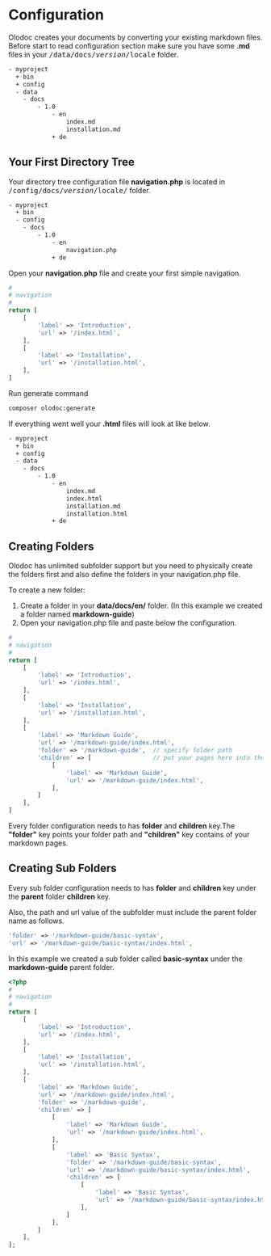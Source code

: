 
# Configuration

Olodoc creates your documents by converting your existing markdown files. Before start to read configuration section make sure you have some <b>.md</b> files in your <kbd>/data/docs/$version/$locale</kbd> folder.

```sh
- myproject
  + bin
  + config
  - data
  	- docs
  		- 1.0
  			- en
  				index.md
  				installation.md
  			+ de
```

## Your First Directory Tree

Your directory tree configuration file <b>navigation.php</b> is located in <kbd>/config/docs/$version/$locale/</kbd> folder.

```sh
- myproject
  + bin
  - config
  	- docs
  		- 1.0
  			- en
  				navigation.php
  			+ de
```

Open your <b>navigation.php</b> file and create your first simple navigation.

```php
#
# navigation
# 
return [
    [
        'label' => 'Introduction',
        'url' => '/index.html',
    ],
    [
        'label' => 'Installation',
        'url' => '/installation.html',
    ],
]
```

Run generate command

```sh [command-line] data-user="root" data-host="local"
composer olodoc:generate
```

If everything went well your <b>.html</b> files will look at like below.

```sh
- myproject
  + bin
  + config
  - data
  	- docs
  		- 1.0
  			- en
  				index.md
  				index.html
  				installation.md
  				installation.html
  			+ de
```

## Creating Folders

Olodoc has unlimited subfolder support but you need to physically create the folders first and also define the folders in your navigation.php file.

To create a new folder:

1. Create a folder in your **data/docs/en/** folder. (In this example we created a folder named **markdown-guide**)
2. Open your navigation.php file and paste below the configuration.

```php [line-numbers] data-line="16,17"
#
# navigation
# 
return [
    [
        'label' => 'Introduction',
        'url' => '/index.html',
    ],
    [
        'label' => 'Installation',
        'url' => '/installation.html',
    ],
    [
        'label' => 'Markdown Guide',
        'url' => '/markdown-guide/index.html',
        'folder' => '/markdown-guide',  // specify folder path
        'children' => [					// put your pages here into the children array
            [
                'label' => 'Markdown Guide',
                'url' => '/markdown-guide/index.html',  
            ],
        ]
    ],
]
```

Every folder configuration needs to has <b>folder</b> and <b>children</b> key.The <b>"folder"</b> key points your folder path and <b>"children"</b> key contains of your markdown pages.

## Creating Sub Folders

Every sub folder configuration needs to has <b>folder</b> and <b>children</b> key under the <b>parent</b> folder <b>children</b> key.

Also, the path and url value of the subfolder must include the parent folder name as follows.

```php
'folder' => '/markdown-guide/basic-syntax',
'url' => '/markdown-guide/basic-syntax/index.html',
```

In this example we created a sub folder called <b>basic-syntax</b> under the <b>markdown-guide</b> parent folder.

```php [line-numbers] data-line="25,26"
<?php
#
# navigation
# 
return [
    [
        'label' => 'Introduction',
        'url' => '/index.html',
    ],
    [
        'label' => 'Installation',
        'url' => '/installation.html',
    ],
    [
        'label' => 'Markdown Guide',
        'url' => '/markdown-guide/index.html',
        'folder' => '/markdown-guide',
        'children' => [
            [
                'label' => 'Markdown Guide',
                'url' => '/markdown-guide/index.html',
            ],
            [
                'label' => 'Basic Syntax',
                'folder' => '/markdown-guide/basic-syntax',
                'url' => '/markdown-guide/basic-syntax/index.html',
                'children' => [
                    [
                        'label' => 'Basic Syntax',
                        'url' => '/markdown-guide/basic-syntax/index.html'
                    ],
                ]
            ],
        ]
    ],
];

```